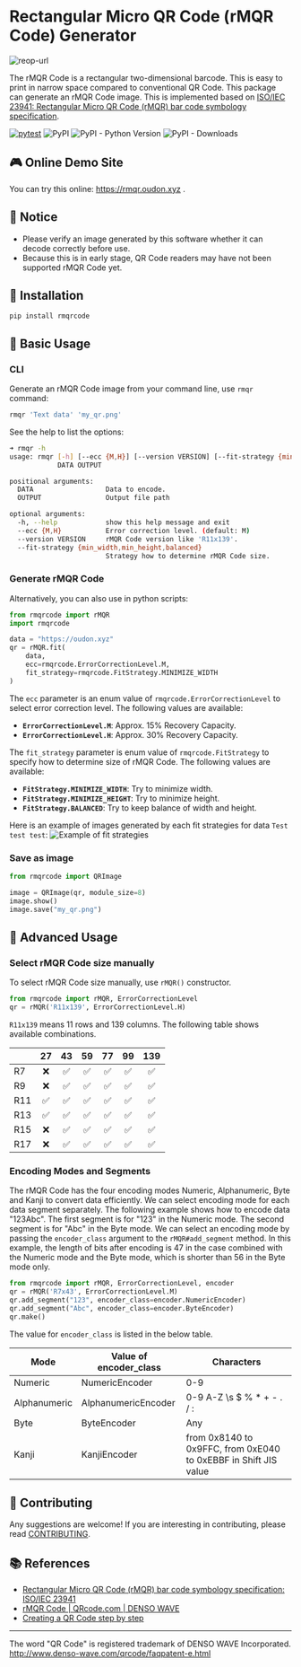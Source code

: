 # Rectangular Micro QR Code (rMQR Code) Generator
![reop-url](https://user-images.githubusercontent.com/14174940/172978619-accbf9d0-9dd8-4b19-b47e-ad139a68dcc9.png)


The rMQR Code is a rectangular two-dimensional barcode. This is easy to print in narrow space compared to conventional QR Code. This package can generate an rMQR Code image. This is implemented based on [ISO/IEC 23941: Rectangular Micro QR Code (rMQR) bar code symbology specification](https://www.iso.org/standard/77404.html).

[![pytest](https://github.com/OUDON/rmqrcode-python/actions/workflows/python-app.yml/badge.svg?branch=main)](https://github.com/OUDON/rmqrcode-python/actions/workflows/python-app.yml)
![PyPI](https://img.shields.io/pypi/v/rmqrcode?color=blue)
![PyPI - Python Version](https://img.shields.io/pypi/pyversions/rmqrcode)
![PyPI - Downloads](https://img.shields.io/pypi/dm/rmqrcode?color=orange)

## 🎮 Online Demo Site
You can try this online: https://rmqr.oudon.xyz .

## 📌 Notice
- Please verify an image generated by this software whether it can decode correctly before use.
- Because this is in early stage, QR Code readers may have not been supported rMQR Code yet.


## 🚀 Installation
```
pip install rmqrcode
```


## 📕 Basic Usage
### CLI
Generate an rMQR Code image from your command line, use `rmqr` command:
```sh
rmqr 'Text data' 'my_qr.png'
```

See the help to list the options:
```sh
➜ rmqr -h
usage: rmqr [-h] [--ecc {M,H}] [--version VERSION] [--fit-strategy {min_width,min_height,balanced}]
            DATA OUTPUT

positional arguments:
  DATA                  Data to encode.
  OUTPUT                Output file path

optional arguments:
  -h, --help            show this help message and exit
  --ecc {M,H}           Error correction level. (default: M)
  --version VERSION     rMQR Code version like 'R11x139'.
  --fit-strategy {min_width,min_height,balanced}
                        Strategy how to determine rMQR Code size.
```

### Generate rMQR Code
Alternatively, you can also use in python scripts:
```py
from rmqrcode import rMQR
import rmqrcode

data = "https://oudon.xyz"
qr = rMQR.fit(
    data,
    ecc=rmqrcode.ErrorCorrectionLevel.M,
    fit_strategy=rmqrcode.FitStrategy.MINIMIZE_WIDTH
)
```

The `ecc` parameter is an enum value of `rmqrcode.ErrorCorrectionLevel` to select error correction level. The following values are available:
- **`ErrorCorrectionLevel.M`**: Approx. 15% Recovery Capacity.
- **`ErrorCorrectionLevel.H`**: Approx. 30% Recovery Capacity.

The `fit_strategy` parameter is enum value of `rmqrcode.FitStrategy` to specify how to determine size of rMQR Code. The following values are available:
- **`FitStrategy.MINIMIZE_WIDTH`**: Try to minimize width.
- **`FitStrategy.MINIMIZE_HEIGHT`**: Try to minimize height.
- **`FitStrategy.BALANCED`**: Try to keep balance of width and height.

Here is an example of images generated by each fit strategies for data `Test test test`:
![Example of fit strategies](https://user-images.githubusercontent.com/14174940/175759120-7fb5ec71-c258-4646-9b91-6865b3eeac3f.png)

### Save as image
```py
from rmqrcode import QRImage

image = QRImage(qr, module_size=8)
image.show()
image.save("my_qr.png")
```


## 📙 Advanced Usage
### Select rMQR Code size manually
To select rMQR Code size manually, use `rMQR()` constructor.
```py
from rmqrcode import rMQR, ErrorCorrectionLevel
qr = rMQR('R11x139', ErrorCorrectionLevel.H)
```

`R11x139` means 11 rows and 139 columns. The following table shows available combinations.

| |27|43|59|77|99|139|
|-|:-:|:-:|:-:|:-:|:-:|:-:|
|R7|❌|✅|✅|✅|✅|✅|
|R9|❌|✅|✅|✅|✅|✅|
|R11|✅|✅|✅|✅|✅|✅|
|R13|✅|✅|✅|✅|✅|✅|
|R15|❌|✅|✅|✅|✅|✅|
|R17|❌|✅|✅|✅|✅|✅|

### Encoding Modes and Segments

The rMQR Code has the four encoding modes Numeric, Alphanumeric, Byte and Kanji to convert data efficiently. We can select encoding mode for each data segment separately.
The following example shows how to encode data "123Abc". The first segment is for "123" in the Numeric mode. The second segment is for "Abc" in the Byte mode.
We can select an encoding mode by passing the `encoder_class` argument to the `rMQR#add_segment` method. In this example, the length of bits after encoding is 47 in the case combined with the Numeric mode and the Byte mode, which is shorter than 56 in the Byte mode only.

```py
from rmqrcode import rMQR, ErrorCorrectionLevel, encoder
qr = rMQR('R7x43', ErrorCorrectionLevel.M)
qr.add_segment("123", encoder_class=encoder.NumericEncoder)
qr.add_segment("Abc", encoder_class=encoder.ByteEncoder)
qr.make()
```

The value for `encoder_class` is listed in the below table.

|Mode|Value of encoder_class|Characters|
|-|-|-|
|Numeric|NumericEncoder|0-9|
|Alphanumeric|AlphanumericEncoder|0-9 A-Z \s $ % * + - . / :|
|Byte|ByteEncoder|Any|
|Kanji|KanjiEncoder|from 0x8140 to 0x9FFC, from 0xE040 to 0xEBBF in Shift JIS value|


## 🤝 Contributing
Any suggestions are welcome! If you are interesting in contributing, please read [CONTRIBUTING](https://github.com/OUDON/rmqrcode-python/blob/develop/CONTRIBUTING.md).


## 📚 References
- [Rectangular Micro QR Code (rMQR) bar code symbology specification: ISO/IEC 23941](https://www.iso.org/standard/77404.html)
- [rMQR Code | QRcode.com | DENSO WAVE](https://www.qrcode.com/en/codes/rmqr.html)
- [Creating a QR Code step by step](https://www.nayuki.io/page/creating-a-qr-code-step-by-step)


----
The word "QR Code" is registered trademark of DENSO WAVE Incorporated.<br>
http://www.denso-wave.com/qrcode/faqpatent-e.html
